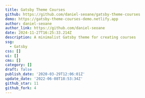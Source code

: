 ```yaml
---
title: Gatsby Theme Courses
github: https://github.com/daniel-seoane/gatsby-theme-courses
demo: https://gatsby-theme-courses-demo.netlify.app
author: daniel-seoane
author_link: https://github.com/daniel-seoane
date: 2024-11-27T16:25:33.214Z
description: A minimalist Gatsby theme for creating courses
ssg:
  - Gatsby
css: []
ui: []
cms: []
category: []
draft: false
publish_date: '2020-03-29T12:06:01Z'
update_date: '2022-06-08T18:53:34Z'
github_star: 11
github_fork: 4
---
```

